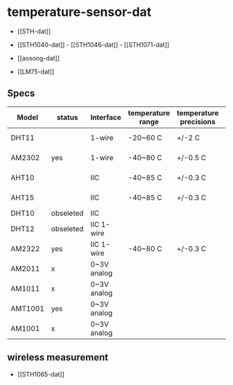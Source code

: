 
# temperature-sensor-dat

- [[STH-dat]]
  
- [[STH1040-dat]] - [[STH1046-dat]] - [[STH1071-dat]]

- [[aosong-dat]]

- [[LM75-dat]] 

## Specs 
| Model   | status    | Interface   | temperature range | temperature precisions | humidity range | humidity precisions | SKU             |
| ------- | --------- | ----------- | ----------------- | ---------------------- | -------------- | ------------------- | --------------- |
| DHT11   |           | 1-wire      | -20~60 C          | +/-2 C                 | 5~95 % RH      | +/-5 % RH           |                 |
| AM2302  | yes       | 1-wire      | -40~80 C          | +/-0.5 C               | 0~99.9 % RH    | +/-3 % RH           |                 |
| AHT10   |           | IIC         | -40~85 C          | +/-0.3 C               | 0~99.9 % RH    | +/-2 % RH           |                 |
| AHT15   |           | IIC         | -40~85 C          | +/-0.3 C               | 0~99.9 % RH    | +/-2 % RH           |                 |
| DHT10   | obseleted | IIC         |                   |                        |                |                     |                 |
| DHT12   | obseleted | IIC 1-wire  |                   |                        |                |                     |                 |
| AM2322  | yes       | IIC 1-wire  | -40~80 C          | +/-0.3 C               | 0~99.9 % RH    | +/-2 % RH           |                 |
| AM2011  | x         | 0~3V analog |                   |                        |                |                     |                 |
| AM1011  | x         | 0~3V analog |                   |                        |                |                     |                 |
| AMT1001 | yes       | 0~3V analog |                   |                        |                |                     | [[STH1033-dat]] |
| AM1001  | x         | 0~3V analog |                   |                        |                |                     |                 |

## wireless measurement 

- [[STH1065-dat]]